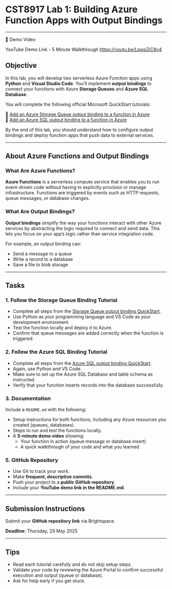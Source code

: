 # CST8917 Lab 1: Building Azure Function Apps with Output Bindings
---
🎥 Demo Video

YouTube Demo Link - 5 Minute Walkthrough
https://youtu.be/LposiZiC8v4

## Objective

In this lab, you will develop two serverless Azure Function apps using **Python** and **Visual Studio Code**. You'll implement **output bindings** to connect your functions with Azure **Storage Queues** and **Azure SQL Database**.

You will complete the following official Microsoft QuickStart tutorials:

🔗 [Add an Azure Storage Queue output binding to a function in Azure](https://learn.microsoft.com/en-us/azure/azure-functions/functions-add-output-binding-storage-queue-vs-code?pivots=programming-language-python&tabs=isolated-process)  
🔗 [Add an Azure SQL output binding to a function in Azure](https://learn.microsoft.com/en-us/azure/azure-functions/functions-add-output-binding-azure-sql-vs-code?pivots=programming-language-python)

By the end of this lab, you should understand how to configure output bindings and deploy function apps that push data to external services.

---

## About Azure Functions and Output Bindings

### What Are Azure Functions?

**Azure Functions** is a serverless compute service that enables you to run event-driven code without having to explicitly provision or manage infrastructure. Functions are triggered by events such as HTTP requests, queue messages, or database changes.

### What Are Output Bindings?

**Output bindings** simplify the way your functions interact with other Azure services by abstracting the logic required to connect and send data. This lets you focus on your app’s logic rather than service integration code.

For example, an output binding can:
- Send a message to a queue
- Write a record to a database
- Save a file to blob storage

---

## Tasks

### 1. Follow the Storage Queue Binding Tutorial

- Complete all steps from the [Storage Queue output binding QuickStart](https://learn.microsoft.com/en-us/azure/azure-functions/functions-add-output-binding-storage-queue-vs-code?pivots=programming-language-python&tabs=isolated-process).
- Use Python as your programming language and VS Code as your development environment.
- Test the function locally and deploy it to Azure.
- Confirm that queue messages are added correctly when the function is triggered.

### 2. Follow the Azure SQL Binding Tutorial

- Complete all steps from the [Azure SQL output binding QuickStart](https://learn.microsoft.com/en-us/azure/azure-functions/functions-add-output-binding-azure-sql-vs-code?pivots=programming-language-python).
- Again, use Python and VS Code.
- Make sure to set up the Azure SQL Database and table schema as instructed.
- Verify that your function inserts records into the database successfully.

### 3. Documentation

Include a `README.md` with the following:

- Setup instructions for both functions, including any Azure resources you created (queues, databases).
- Steps to run and test the functions locally.
- A **5-minute demo video** showing:
  - Your function in action (queue message or database insert)
  - A quick walkthrough of your code and what you learned

### 5. GitHub Repository

- Use Git to track your work.
- Make **frequent, descriptive commits**.
- Push your project to a **public GitHub repository**.
- Include your **YouTube demo link in the README.md**.

---

## Submission Instructions

Submit your **GitHub repository link** via Brightspace.

**Deadline**: Thursday, 29 May 2025

---

## Tips

- Read each tutorial carefully and do not skip setup steps.
- Validate your code by reviewing the Azure Portal to confirm successful execution and output (queue or database).
- Ask for help early if you get stuck.
